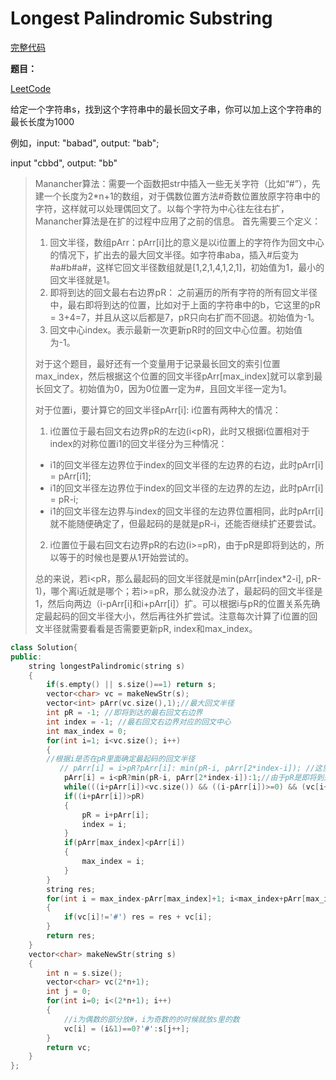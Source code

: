 # Longest Palindromic Substring
[完整代码](https://github.com/ludandandan/LeetCode/blob/master/01String/5LongestPalindromicSubstring.cpp)

**题目：**

[LeetCode](https://leetcode.com/problems/longest-palindromic-substring/)

给定一个字符串s，找到这个字符串中的最长回文子串，你可以加上这个字符串的最长长度为1000

例如，input: "babad", output: "bab";

input "cbbd", output: "bb"

> Manancher算法：需要一个函数把str中插入一些无关字符（比如“#”），先建一个长度为2*n+1的数组，对于偶数位置方法#奇数位置放原字符串中的字符，这样就可以处理偶回文了。以每个字符为中心往左往右扩，Manancher算法是在扩的过程中应用了之前的信息。
> 首先需要三个定义：
> 1.  回文半径，数组pArr：pArr[i]比的意义是以i位置上的字符作为回文中心的情况下，扩出去的最大回文半径。如字符串aba，插入#后变为#a#b#a#，这样它回文半径数组就是[1,2,1,4,1,2,1]，初始值为1，最小的回文半径就是1。
> 2. 即将到达的回文最右右边界pR： 之前遍历的所有字符的所有回文半径中，最右即将到达的位置，比如对于上面的字符串中的b，它这里的pR = 3+4=7，并且从这以后都是7，pR只向右扩而不回退。初始值为-1。
> 3. 回文中心index。表示最新一次更新pR时的回文中心位置。初始值为-1。
> 
> 对于这个题目，最好还有一个变量用于记录最长回文的索引位置max_index，然后根据这个位置的回文半径pArr[max_index]就可以拿到最长回文了。初始值为0，因为0位置一定为#，且回文半径一定为1。
> 
> 对于位置i，要计算它的回文半径pArr[i]:
> i位置有两种大的情况：
> 1. i位置位于最右回文右边界pR的左边(i<pR)，此时又根据i位置相对于index的对称位置i1的回文半径分为三种情况：
>   * i1的回文半径左边界位于index的回文半径的左边界的右边，此时pArr[i] = pArr[i1];
>   * i1的回文半径左边界位于index的回文半径的左边界的左边，此时pArr[i] = pR-i;
>   * i1的回文半径左边界与index的回文半径的左边界位置相同，此时pArr[i]就不能随便确定了，但最起码的是就是pR-i，还能否继续扩还要尝试。
> 2. i位置位于最右回文右边界pR的右边(i>=pR)，由于pR是即将到达的，所以等于的时候也是要从1开始尝试的。
> 
>总的来说，若i<pR，那么最起码的回文半径就是min(pArr[index*2-i], pR-1)，哪个离i近就是哪个；若i>=pR，那么就没办法了，最起码的回文半径是1，然后向两边（i-pArr[i]和i+pArr[i]）扩。可以根据i与pR的位置关系先确定最起码的回文半径大小，然后再往外扩尝试。注意每次计算了i位置的回文半径就需要看看是否需要更新pR, index和max_index。

```c++
class Solution{
public:
    string longestPalindromic(string s)
    {
        if(s.empty() || s.size()==1) return s;
        vector<char> vc = makeNewStr(s);
        vector<int> pArr(vc.size(),1);//最大回文半径
        int pR = -1; //即将到达的最右回文右边界
        int index = -1; //最右回文右边界对应的回文中心
        int max_index = 0;
        for(int i=1; i<vc.size(); i++)
        {
        //根据i是否在pR里面确定最起码的回文半径
           // pArr[i] = i>pR?pArr[i]: min(pR-i, pArr[2*index-i]); //这里可能在oj出现问题
            pArr[i] = i<pR?min(pR-i, pArr[2*index-i]):1;//由于pR是即将到达的最右右边界，所以当i==pR的时候就相当于在外面了
            while(((i+pArr[i])<vc.size()) && ((i-pArr[i])>=0) && (vc[i+pArr[i]] == vc[i-pArr[i]])) pArr[i]++;
            if((i+pArr[i])>pR)
            {
                pR = i+pArr[i];
                index = i;
            }
            if(pArr[max_index]<pArr[i])
            {
                max_index = i;
            }
        }
        string res;
        for(int i = max_index-pArr[max_index]+1; i<max_index+pArr[max_index]; i++)
        {
            if(vc[i]!='#') res = res + vc[i];
        }
        return res;
    }
    vector<char> makeNewStr(string s)
    {
        int n = s.size();
        vector<char> vc(2*n+1);
        int j = 0;
        for(int i=0; i<(2*n+1); i++)
        {
            //i为偶数的部分放#，i为奇数的的时候就放s里的数
            vc[i] = (i&1)==0?'#':s[j++];
        }
        return vc;
    }
};
```